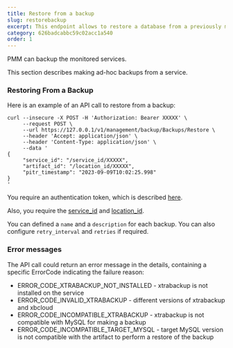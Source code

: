```yaml
---
title: Restore from a backup
slug: restorebackup
excerpt: This endpoint allows to restore a database from a previously made backup.
category: 626badcabbc59c02acc1a540
order: 1
---
```


PMM can backup the monitored services.

This section describes making ad-hoc backups from a service.

### Restoring From a Backup

Here is an example of an API call to restore from a backup:

```shell
curl --insecure -X POST -H 'Authorization: Bearer XXXXX' \
     --request POST \
     --url https://127.0.0.1/v1/management/backup/Backups/Restore \
     --header 'Accept: application/json' \
     --header 'Content-Type: application/json' \
     --data '
{
     "service_id": "/service_id/XXXXX",
     "artifact_id": "/location_id/XXXXX",
     "pitr_timestamp": "2023-09-09T10:02:25.998"
}
'
```

You require an authentication token, which is described [here](ref:authentication).

Also, you require the [service_id](ref:listservices) and [location_id](ref:listlocations).

You can defined a `name` and a `description` for each backup. You can also configure `retry_interval` and `retries` if required.

### Error messages

The API call could return an error message in the details, containing a specific ErrorCode indicating the failure reason:
- ERROR_CODE_XTRABACKUP_NOT_INSTALLED - xtrabackup is not installed on the service
- ERROR_CODE_INVALID_XTRABACKUP - different versions of xtrabackup and xbcloud
- ERROR_CODE_INCOMPATIBLE_XTRABACKUP - xtrabackup is not compatible with MySQL for making a backup
- ERROR_CODE_INCOMPATIBLE_TARGET_MYSQL - target MySQL version is not compatible with the artifact to perform a restore of the backup
